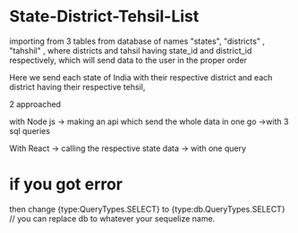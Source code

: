 # State-District-Tehsil-List
importing from 3 tables from database  of names "states", "districts" , "tahshil" , where districts and tahsil having state_id and district_id respectively, which will send data to the user in the proper order 

Here we send each state of India with their respective district and each district having their respective tehsil,

2 approached

with Node js ->  making an api which send the whole data in one go ->with 3 sql queries

With React -> calling the respective state data -> with one query 

# if you got error
then change {type:QueryTypes.SELECT} to {type:db.QueryTypes.SELECT} // you can replace db to whatever your sequelize name.
